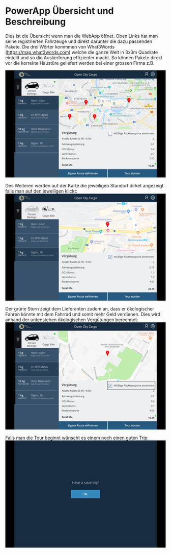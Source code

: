 # PowerApp Übersicht und Beschreibung

Dies ist die Übersicht wenn man die WebApp öffnet. 
Oben Links hat man seine registrierten Fahrzeuge und direkt darunter die dazu passenden Pakete. Die drei Wörter kommmen von What3Words (https://map.what3words.com) welche die ganze Welt in 3x3m Quadrate einteilt und so die Auslierferung effizienter macht. So können Pakete direkt vor die korrekte Haustüre geliefert werden bei einer grossen Firma z.B.

![alt text](https://github.com/sspaeti/bfh-Hackathon-Open-City-Cargo/blob/master/screenshots/2018-08-26_00-54-26.jpg)

Des Weiteren werden auf der Karte die jeweiligen Standort dirket angezeigt falls man auf den jeweiligen klickt:
![alt text](https://github.com/sspaeti/bfh-Hackathon-Open-City-Cargo/blob/master/screenshots/2018-08-26_00-55-24.jpg)

Der grüne Stern zeigt dem Lieferanten zudem an, dass er ökologischer Fahren könnte mit dem Fahrrad und somit mehr Geld verdienen. Dies wird anhand der untenstehen ökologischen Vergütungen berechnet:
![alt text](https://github.com/sspaeti/bfh-Hackathon-Open-City-Cargo/blob/master/screenshots/2018-08-26_00-55-17.jpg)

Falls man die Tour beginnt wünscht es einem noch einen guten Trip:
![alt text](https://github.com/sspaeti/bfh-Hackathon-Open-City-Cargo/blob/master/screenshots/2018-08-26_00-55-38.jpg)

